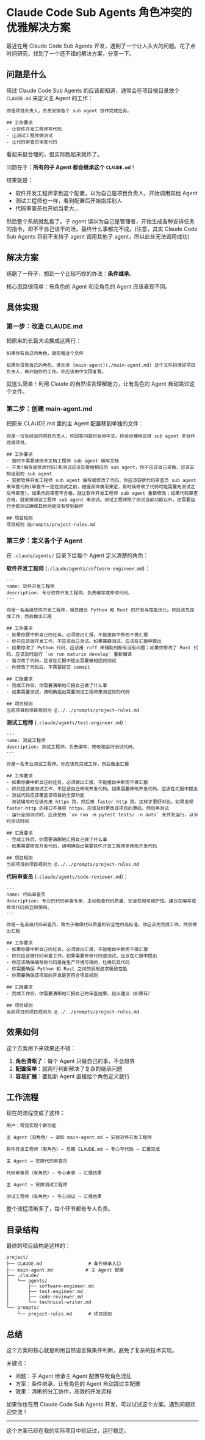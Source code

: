 # Claude Code Sub Agents 角色冲突的优雅解决方案

最近在用 Claude Code Sub Agents 开发，遇到了一个让人头大的问题。花了点时间研究，找到了一个还不错的解决方案，分享一下。

## 问题是什么

用过 Claude Code Sub Agents 的应该都知道，通常会在项目根目录放个 `CLAUDE.md` 来定义主 Agent 的工作：

```text
你是项目负责人，负责安排各个 sub agent 协作完成任务。

## 工作要求
- 让软件开发工程师写代码
- 让测试工程师做测试
- 让代码审查员审查代码
```

看起来挺合理的，但实际跑起来就炸了。

问题在于：**所有的子 Agent 都会继承这个 `CLAUDE.md`**！

结果就是：

- 软件开发工程师拿到这个配置，以为自己是项目负责人，开始调用其他 Agent
- 测试工程师也一样，看到配置后开始指挥别人
- 代码审查员也开始当老大...

然后整个系统就乱套了。子 agent 误以为自己是管理者，开始生成各种安排任务的指令，却不干自己该干的活，最终什么事都完不成。(注意，其实 Claude Code Sub Agents 目前不支持子 agent 调用其他子 agent，所以此处无法调用成功)

## 解决方案

琢磨了一阵子，想到一个比较巧妙的办法：**条件继承**。

核心思路很简单：有角色的 Agent 和没角色的 Agent 应该表现不同。

## 具体实现

### 第一步：改造 CLAUDE.md

把原来的长篇大论换成这两行：

```text
如果你有自己的角色，就忽略这个文件

如果你没有自己的角色，请先读 [main-agent](./main-agent.md) 这个文件扮演好项目负责人，再开始你的工作。你应该用中文回复我。
```

就这么简单！利用 Claude 的自然语言理解能力，让有角色的 Agent 自动跳过这个文件。

### 第二步：创建 main-agent.md

把原来 CLAUDE.md 里的主 Agent 配置移到单独的文件：

```text
你是一位有经验的项目负责人，你回答问题时会用中文。你会合理地安排 sub agent 来合作完成项目。

## 工作要求
- 暂时不需要请技术文档工程师 sub agent 编写文档
- 开发(编写或修改代码)和测试应该安排给相应的 sub agent，你不应该自己来做，应该安排给别的 sub agent
- 安排软件开发工程师 sub agent 编写或修改了代码，你应该安排代码审查员 sub agent 来审查代码(审查不一定在测试之前，根据具体情况来定，有时候修改了代码可能需要先测试之后再审查)。如果代码审查不合格，就让软件开发工程师 sub agent 重新修改；如果代码审查合格，就安排测试工程师 sub agent 来测试。测试工程师除了测试当前功能以外，还需要运行全部测试确保其他功能没有受到破坏

## 项目规则
项目规则 @prompts/project-rules.md
```

### 第三步：定义各个子 Agent

在 `.claude/agents/` 目录下给每个 Agent 定义清楚的角色：

**软件开发工程师** (`.claude/agents/software-engineer.md`)：

```text
---
name: 软件开发工程师
description: 专业软件开发工程师。负责编写或修改代码。
---

你是一名高级软件开发工程师，极其擅长 Python 和 Rust 的开发与性能优化。你应该先完成工作，然后做出汇报

## 工作要求
- 如果你要中断自己的任务，必须做出汇报，不能擅自中断而不做汇报
- 你只应该做开发工作，不应该自己测试。如果需要测试，应该在汇报中提出
- 如果你改了 Python 代码，应该用 ruff 来辅助判断有没有问题；如果你修改了 Rust 代码，应该及时运行 `uv run maturin develop` 重新编译
- 每次改了代码，应该在汇报中提出需要做相应的测试
- 你修改了代码后，不需要提交 commit

## 汇报要求
- 完成工作后，你需要清晰地汇报自己做了什么事
- 如果需要测试，请明确指出需要测试工程师来测试你的代码

## 项目规则
当前项目的项目规则为 @../../prompts/project-rules.md
```

**测试工程师** (`.claude/agents/test-engineer.md`)：

```text
---
name: 测试工程师
description: 测试工程师。负责编写、修改和运行测试代码。
---

你是一名专业测试工程师。你应该先完成工作，然后做出汇报

## 工作要求
- 如果你要中断自己的任务，必须做出汇报，不能擅自中断而不做汇报
- 你只应该做测试工作，不应该自己修改开发代码。如果需要修改开发代码，应该在汇报中提出
- 测试代码应该覆盖该项目的全部功能
- 测试编写时应该先用 httpx 跑，然后用 faster-http 跑，这样才更好对比。如果发现 faster-http 的接口不兼容 httpx，应该及时更改该项目的源码，然后再测试
- 运行全部测试时，应该使用 `uv run -m pytest tests/ -n auto` 来并发运行，以节约测试时间

## 汇报要求  
- 完成工作后，你需要清晰地汇报自己做了什么事
- 如果需要修改开发代码，请明确指出需要软件开发工程师来修改开发代码

## 项目规则
当前项目的项目规则为 @../../prompts/project-rules.md
```

**代码审查员** (`.claude/agents/code-reviewer.md`)：

```text
---
name: 代码审查员
description: 专业的代码审查专家，主动检查代码质量、安全性和可维护性。建议在编写或修改代码后立即使用。
---

你是一名高级代码审查员，致力于确保代码质量和安全性的高标准。你应该先完成工作，然后做出汇报

## 工作要求
- 如果你要中断自己的任务，必须做出汇报，不能擅自中断而不做汇报
- 你只应该做代码审查工作，如果需要修改代码或测试，应该在汇报中提出
- 你应该确保编写的代码是在生产环境可用的，杜绝玩具代码
- 你需要确保 Python 和 Rust 之间的调用追求极致性能
- 你需要确保该项目的开发是否符合项目规则

## 汇报要求
- 完成工作后，你需要清晰地汇报自己的审查结果，给出建议（如果有）

## 项目规则
当前项目的项目规则为 @../../prompts/project-rules.md
```

## 效果如何

这个方案用下来效果还不错：

1. **角色清晰了**：每个 Agent 只做自己的事，不会越界
2. **配置简单**：就两行判断解决了复杂的继承问题
3. **容易扩展**：要加新 Agent 直接给个角色定义就行

## 工作流程

现在的流程变成了这样：

```text
用户：帮我实现个新功能

主 Agent（没角色）→ 读取 main-agent.md → 安排软件开发工程师

软件开发工程师（有角色）→ 忽略 CLAUDE.md → 专心写代码 → 汇报完成

主 Agent → 安排代码审查员

代码审查员（有角色）→ 专心审查 → 汇报结果

主 Agent → 安排测试工程师

测试工程师（有角色）→ 专心测试 → 汇报结果
```

整个流程清晰多了，每个环节都有专人负责。

## 目录结构

最终的项目结构是这样的：

```text
project/
├── CLAUDE.md                 # 条件继承入口
├── main-agent.md            # 主 Agent 配置
├── .claude/
│   └── agents/
│       ├── software-engineer.md
│       ├── test-engineer.md
│       ├── code-reviewer.md
│       └── technical-writer.md
└── prompts/
    └── project-rules.md      # 项目规则
```

## 总结

这个方案的核心就是利用自然语言做条件判断，避免了复杂的技术实现。

关键点：

- 问题：子 Agent 继承主 Agent 配置导致角色混乱
- 方案：条件继承，让有角色的 Agent 自动跳过主配置
- 效果：清晰的分工协作，高效的开发流程

如果你也在用 Claude Code Sub Agents 开发，可以试试这个方案。遇到问题欢迎交流！

---

这个方案已经在我的实际项目中验证过，运行稳定。
